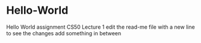 # Hello-World
Hello World assignment CS50 Lecture 1
edit the read-me file with a new line to see the changes
add something in between

